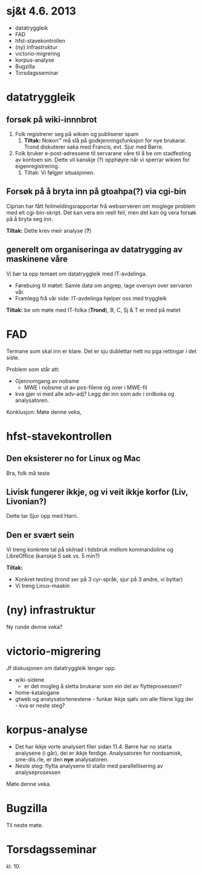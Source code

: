 # sj&t 4.6. 2013

* datatryggleik
* FAD
* hfst-stavekontrollen
* (ny) infrastruktur
* victorio-migrering
* korpus-analyse
* Bugzilla
* Torsdagsseminar

# datatryggleik

## forsøk på wiki-innnbrot

1. Folk registrerer seg på wikien og publiserer spam
    1. **Tiltak:** Nokon™ må slå på godkjenningsfunksjon for nye brukarar.
  Trond diskuterer saka med Francis, evt. Sjur med Børre.
1. Folk bruker e-post-adressene til servarane våre til å be om
  stadfesting av kontoen sin. Dette vil kanskje (?) opphøyre når
  vi sperrar wikien for eigenregistrering.
    1. Tiltak: Vi følgjer situasjonen.

## Forsøk på å bryta inn på gtoahpa(?) via cgi-bin

Ciprian har fått feilmeldingsrapportar frå webserveren om moglege problem
med eit cgi-bin-skript. Det kan vera ein reell feil, men det kan òg vera
forsøk på å bryta seg inn.

**Tiltak:** Dette krev meir analyse (**?**)

## generelt om organiseringa av datatrygging av maskinene våre

Vi bør ta opp temaet om datatryggleik med IT-avdelinga.

* Førebuing til møtet: Samle data om angrep, lage oversyn over servaren vår.
* Framlegg frå vår side: IT-avdelinga hjelper oss med tryggleik

**Tiltak:** be om møte med IT-folka (**Trond**), B, C, Sj & T er med på møtet

# FAD

Termane som skal inn er klare. Det er sju dublettar nett no pga rettingar i det
siste.

Problem som står att:
* Gjennomgang av nobsme
    - MWE i nobsme ut av pos-filene og over i MWE-fil
* kva gjer vi med alle adv-adj? Legg dei inn som adv i ordboka og analysatoren.

Konklusjon: Møte denne veka,

# hfst-stavekontrollen

## Den eksisterer no for Linux og  Mac
Bra, folk må teste

## Livisk fungerer ikkje, og vi veit ikkje korfor (Liv, Livonian?)
Dette tar Sjur opp med Harri.

## Den er svært sein
Vi treng konkrete tal på skilnad i tidsbruk mellom kommandoline og
LibreOffice (kanskje 5 sek vs. 5 min?)

**Tiltak:**
* Konkret testing (trond ser på 3 cyr-språk, sjur på 3 andre, vi byttar)
* Vi treng Linux-maskin

# (ny) infrastruktur

Ny runde denne veka?

# victorio-migrering

Jf diskusjonen om datatryggleik lenger opp.

* wiki-sidene
    - er det mogleg å sletta brukarar som ein del av flytteprosessen?
* home-katalogane
* gtweb og analysatortenestene - funkar ikkje sjølv om alle filene ligg der -
  kva er neste steg?

# korpus-analyse

* Det har ikkje vorte analysert filer sidan 11.4.
  Børre har no starta analysene (i går), dei er ikkje ferdige.
  Analysatoren for nordsamisk, sme-dis.rle, er den **nye** analysatoren.
* Neste steg: flytta analysene til stallo med parallellisering
  av analyseprosessen

Møte denne veka.

# Bugzilla

Til neste møte.

# Torsdagsseminar

kl. 10.
